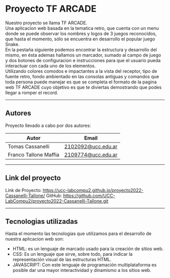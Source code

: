 # Proyecto TF ARCADE

Nuestro proyecto se llama TF ARCADE.<br>
Una aplicacion web basada en la tematica retro, que cuenta con un menu donde se puede observar los nombres y logos de 3 juegos reconocidos, que hasta el momento, sólo se encuentra en desarrollo el popular juego Snake. <br>
En la pestaña siguiente podemos encontrar la estructura y desarrollo del mismo, en ésta ademas hallamos un marcador, sumado al campo de juego y dos botones de configuracion e instrucciones para que el usuario pueda interactuar con cada uno de los elementos. <br>
Utilizando colores comodos e impactantes a la vista del receptor, tipo de fuente retro, fondo ambientado en las consolas antiguas y comandos que toda persona puede manejar es que se completa el formato de la pagina web TF ARCADE cuyo objetivo es que te diviertas demostrando que podes llegar a romper el record.

---

## Autores

Proyecto llevado a cabo por dos autores:

| Autor                 | Email              |
| --------------------- | ------------------ |
| Tomas Cassanelli      | 2102092@ucc.edu.ar |
| Franco Tallone Maffia | 2109774@ucc.edu.ar |

---

## Link del proyecto

Link de Proyecto: https://ucc-labcompu2.github.io/proyecto2022-Cassanelli-Tallone/
GitHub: https://github.com/UCC-LabCompu2/proyecto2022-Cassanelli-Tallone.git

---

## Tecnologias utilizadas

Hasta el momento las tecnologias que utilizamos para el desarrollo de nuestra aplicacion web son:

- HTML: es un lenguaje de marcado usado para la creación de sitios web.
- CSS: Es un lenguaje que sirve, sobre todo, para indicar la representación visual de las estructuras HTML.
- JAVASCRIPT: Con este lenguaje de programación multiplataforma es posible dar una mayor interactividad y dinamismo a los sitios web.

<!-- ## Requisitos del Segundo Parcial

### Sobre el proyecto general
- [ ] Todas las correcciones y mejoras solicitadas durante el primer parcial deben estar corregidas.
- [ ] No debe haber errores presentes en el código (realizar Code > Inspect Code para verificar que no haya errores)
- [ ] No debe haber errores JavaScripts presentes. (ver con F12 si hay errores)

### Sobre la funcionalidad JavaScript
Se debe agregar funcionalidad Js a la página HTML+CSS desarrollada
- [ ] Una función que compruebe si los valores ingresados son correctos, y si no lo son, que le indique al usuario por un alert, y que blanquee el contenido del campo.
- [ ] Una función que calcule algo en base a los valores ingresados por el usuario en los inputs.
- [ ] Una función que realice un dibujo sobre un canvas (debe ser representativo y acorde a los valores ingreados).

### Sobre la documentación
- [ ] TODAS las funciones javaScript deben estar comentadas adecuadamente. [JsDoc](https://jsdoc.app/about-getting-started.html)
   ```/**
     * Descripción de que hace la función
     * @method Nombre de la función
     * @param {string} ParámetroA - Explicación de que valor almacena ParámetroA
     * @param {number} ParámetroB - Explicación de que valor almacena ParámetroB
     * @return Valor que retorna
     */
   ```

### Sobre las correcciones
* Se corregirá el proyecto con el último commit realizado en Github hasta las 23:59 del día anterior a la fecha de entrega
* Las notas serán de manera logarítmica: (Por ejemplo 60% 4; 70% 5,5; 80% 7; 90% 8,5)
* Las sugerencias sobre el HTML y CSS realizadas en el anterior parcial dejen ser corregidas.


## Requisitos del FINAL
- [ ] Todas las correcciones y mejoras solicitadas durante el primer y segundo parcial deben estar corregidas.
- [ ] No debe haber errores presentes en el código (realizar Code > Inspect Code para verificar que no haya errores)
- [ ] No debe haber errores JavaScript presentes (F12 > Consola)
- [ ] Debe cumplir con TODOS los requisitos del 1er y 2do Parcial (si se agrego código nuevo en Js, se debe documentar, si hay nuevos inputs de html deben contener su label, etc)
- [ ] El Canvas debe poseer animación con setInterval() o requestAnimationFrame()
- [ ] El cálculo del ejercicio de física/etc debe ser el correcto, independientemente de los valores ingresados. -->
